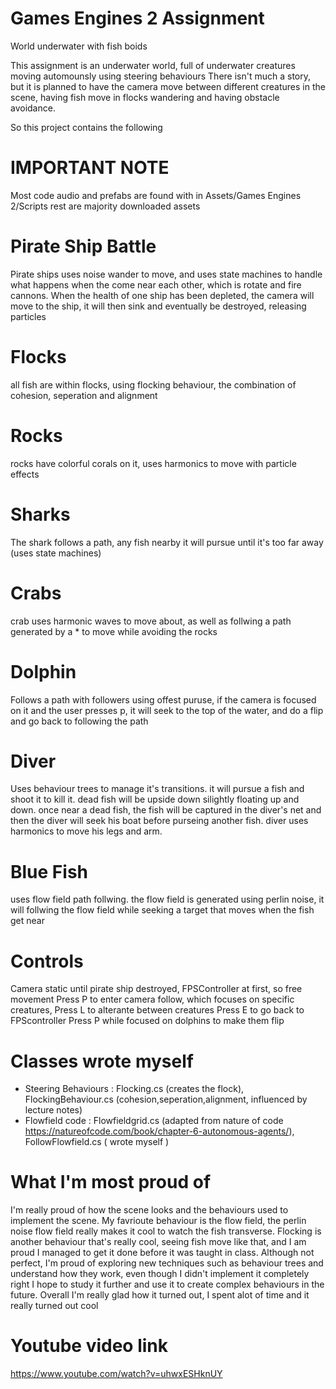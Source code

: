 # Games Engines 2 Assignment 
 World underwater with fish boids

This assignment is an underwater world, full of underwater creatures moving automounsly using steering behaviours
There isn't much a story, but it is planned to have the camera move between different creatures in the scene, having fish move 
in flocks wandering and having obstacle avoidance. 

So this project contains the following

# IMPORTANT NOTE
Most code audio and prefabs are found with in Assets/Games Engines 2/Scripts
rest are majority downloaded assets

# Pirate Ship Battle

Pirate ships uses noise wander to move, and uses state machines to handle what happens when the come near each other, which is rotate and fire cannons.
When the health of one ship has been depleted, the camera will move to the ship, it will then sink and eventually be destroyed, releasing particles

# Flocks
all fish are within flocks, using flocking behaviour, the combination of cohesion, seperation and alignment

# Rocks
rocks have colorful corals on it, uses harmonics to move with particle effects

# Sharks
The shark follows a path, any fish nearby it will pursue until it's too far away (uses state machines)

# Crabs
crab uses harmonic waves to move about, as well as follwing a path generated by a * to move while avoiding the rocks

# Dolphin
Follows a path with followers using offest puruse, if the camera is focused on it and the user presses p, it will seek to the top of the water, and do a flip and go back to following the path

# Diver
Uses behaviour trees to manage it's transitions. it will pursue a fish and shoot it to kill it. dead fish will be upside down silightly floating up and down. once near a dead fish, the fish will be captured in the diver's net and then the diver will seek his boat before purseing another fish. diver uses harmonics to move his legs and arm.

# Blue Fish
uses flow field path follwing. the flow field is generated using perlin noise, it will follwing the flow field while seeking a target that moves when the fish get near

# Controls
Camera static until pirate ship destroyed,
FPSController at first, so free movement
Press P to enter camera follow, which focuses on specific creatures,
Press L to alterante between creatures
Press E to go back to FPScontroller
Press P while focused on dolphins to make them flip

# Classes wrote myself
- Steering Behaviours : Flocking.cs (creates the flock), FlockingBehaviour.cs (cohesion,seperation,alignment, influenced by lecture notes)
- Flowfield code : Flowfieldgrid.cs (adapted from nature of code https://natureofcode.com/book/chapter-6-autonomous-agents/), FollowFlowfield.cs ( wrote myself )

# What I'm most proud of
I'm really proud of how the scene looks and the behaviours used to implement the scene. My favrioute behaviour is the flow field, the perlin noise flow field really makes it cool to watch the fish transverse. Flocking is another behaviour that's really cool, seeing fish move like that, and I am proud I managed to get it done before it was taught in class. Although not perfect, I'm proud of exploring new techniques such as behaviour trees and understand how they work, even though I didn't implement it completely right I hope to study it further and use it to create complex behaviours in the future. Overall I'm really glad how it turned out, I spent alot of time and it really turned out cool

# Youtube video link 
https://www.youtube.com/watch?v=uhwxESHknUY
